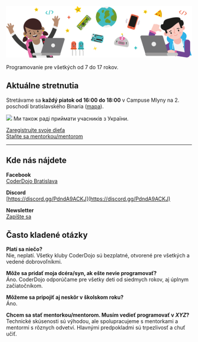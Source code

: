 ![Hlavička](/assets/img/dojo.6aad1d2.png)

<p class="text-center text-lg">Programovanie pre všetkých od 7 do 17 rokov.</p>
<div class="mt-16"></div>

## Aktuálne stretnutia

Stretávame sa **každý piatok od 16:00 do 18:00** v Campuse Mlyny na 2. poschodí bratislavského Binaria ([mapa](https://goo.gl/maps/C3uAB7cwTMB2)).

<img src="https://upload.wikimedia.org/wikipedia/commons/4/49/Flag_of_Ukraine.svg" height="12px">
Ми також раді приймати учасників з України.

<br/>

[Zaregistrujte svoje dieťa](https://docs.google.com/forms/d/e/1FAIpQLSfV8cmF9KktHqPk3SQiOqjbeJDS50jD4XcU7haI6MCXIP4k6w/viewform)<br/>
[Staňte sa mentorkou/mentorom](https://docs.google.com/forms/d/e/1FAIpQLSf_SYdv5ENVy5CTTLhxltdLArdJAqKsWpGDVH6pUFYf5HLu1A/viewform)

---

## Kde nás nájdete

**Facebook**<br/>
[CoderDojo Bratislava](https://www.facebook.com/CoderDojoBratislava/)

**Discord**<br/>
[https://discord.gg/PdndA9ACKJ](https://discord.gg/PdndA9ACKJ)

**Newsletter**<br/>
[Zapíšte sa](http://eepurl.com/daODgz)

## Často kladené otázky

**Platí sa niečo?** <br/>
Nie, neplatí. Všetky kluby CoderDojo sú bezplatné, otvorené pre všetkých a vedené dobrovoľníkmi.

**Môže sa pridať moja dcéra/syn, ak ešte nevie programovať?**<br/>
Áno. CoderDojo odporúčame pre všetky deti od siedmych rokov, aj úplnym začiatočníkom.

**Môžeme sa pripojiť aj neskôr v školskom roku?** <br/>
Áno.

**Chcem sa stať mentorkou/mentorom. Musím vedieť programovať v _XYZ_?**<br/>
Technické skúsenosti sú výhodou, ale spolupracujeme s mentorkami a mentormi s rôznych odvetví. Hlavnými predpokladmi sú trpezlivosť a chuť učiť.
